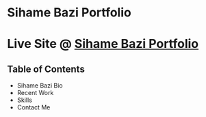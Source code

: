 # Sihame Bazi Portfolio

# Live Site @ [Sihame Bazi  Portfolio](sihame-bazi-portfolio.netlify.app)

## Table of Contents

- Sihame Bazi Bio
- Recent Work
- Skills
- Contact Me


   

